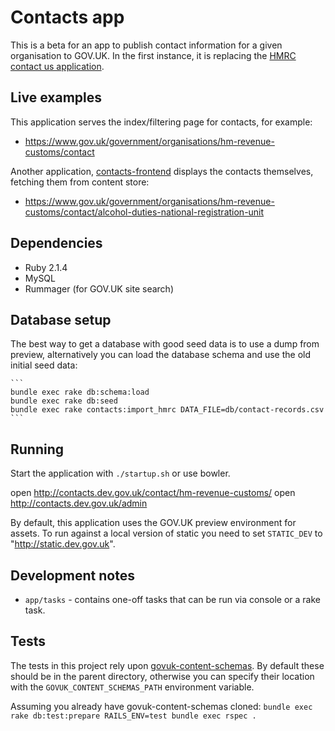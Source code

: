 # Contacts app

This is a beta for an app to publish contact information for a given
organisation to GOV.UK. In the first instance, it is replacing the
[HMRC contact us application](http://search2.hmrc.gov.uk/kb5/hmrc/contactus/home.page).

## Live examples

This application serves the index/filtering page for contacts, for example:
- https://www.gov.uk/government/organisations/hm-revenue-customs/contact

Another application, [contacts-frontend](https://github.com/alphagov/contacts-frontend)
displays the contacts themselves, fetching them from content store:
- https://www.gov.uk/government/organisations/hm-revenue-customs/contact/alcohol-duties-national-registration-unit

## Dependencies

* Ruby 2.1.4
* MySQL
* Rummager (for GOV.UK site search)

## Database setup

The best way to get a database with good seed data is to use a dump from preview,
alternatively you can load the database schema and use the old initial seed data:

    ```
    bundle exec rake db:schema:load
    bundle exec rake db:seed
    bundle exec rake contacts:import_hmrc DATA_FILE=db/contact-records.csv
    ```

## Running

Start the application with `./startup.sh` or use bowler.

open http://contacts.dev.gov.uk/contact/hm-revenue-customs/
open http://contacts.dev.gov.uk/admin

By default, this application uses the GOV.UK preview environment for assets. To
run against a local version of static you need to set `STATIC_DEV` to
"http://static.dev.gov.uk".


## Development notes

* ```app/tasks``` - contains one-off tasks that can be run via console or a rake task.

## Tests

The tests in this project rely upon [govuk-content-schemas](http://github.com/alphagov/govuk-content-schemas). By default these should be in the parent directory, otherwise you can specify their location with the `GOVUK_CONTENT_SCHEMAS_PATH` environment variable.

Assuming you already have govuk-content-schemas cloned:
    ```
    bundle exec rake db:test:prepare RAILS_ENV=test
    bundle exec rspec .
    ```
